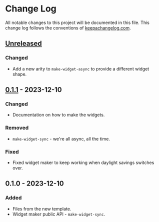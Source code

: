 # Change Log
All notable changes to this project will be documented in this file. This change log follows the conventions of [keepachangelog.com](http://keepachangelog.com/).

## [Unreleased]
### Changed
- Add a new arity to `make-widget-async` to provide a different widget shape.

## [0.1.1] - 2023-12-10
### Changed
- Documentation on how to make the widgets.

### Removed
- `make-widget-sync` - we're all async, all the time.

### Fixed
- Fixed widget maker to keep working when daylight savings switches over.

## 0.1.0 - 2023-12-10
### Added
- Files from the new template.
- Widget maker public API - `make-widget-sync`.

[Unreleased]: https://sourcehost.site/your-name/task3/compare/0.1.1...HEAD
[0.1.1]: https://sourcehost.site/your-name/task3/compare/0.1.0...0.1.1

